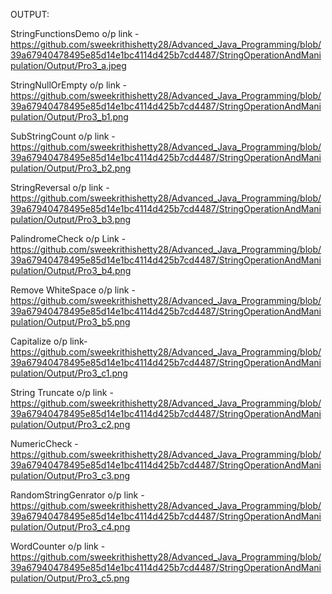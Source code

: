OUTPUT:

StringFunctionsDemo o/p link - https://github.com/sweekrithishetty28/Advanced_Java_Programming/blob/39a67940478495e85d14e1bc4114d425b7cd4487/StringOperationAndManipulation/Output/Pro3_a.jpeg

StringNullOrEmpty o/p link - 
https://github.com/sweekrithishetty28/Advanced_Java_Programming/blob/39a67940478495e85d14e1bc4114d425b7cd4487/StringOperationAndManipulation/Output/Pro3_b1.png

SubStringCount o/p link - https://github.com/sweekrithishetty28/Advanced_Java_Programming/blob/39a67940478495e85d14e1bc4114d425b7cd4487/StringOperationAndManipulation/Output/Pro3_b2.png

StringReversal o/p link - 
https://github.com/sweekrithishetty28/Advanced_Java_Programming/blob/39a67940478495e85d14e1bc4114d425b7cd4487/StringOperationAndManipulation/Output/Pro3_b3.png

PalindromeCheck o/p Link - 
https://github.com/sweekrithishetty28/Advanced_Java_Programming/blob/39a67940478495e85d14e1bc4114d425b7cd4487/StringOperationAndManipulation/Output/Pro3_b4.png

Remove WhiteSpace o/p link - https://github.com/sweekrithishetty28/Advanced_Java_Programming/blob/39a67940478495e85d14e1bc4114d425b7cd4487/StringOperationAndManipulation/Output/Pro3_b5.png

Capitalize o/p link- https://github.com/sweekrithishetty28/Advanced_Java_Programming/blob/39a67940478495e85d14e1bc4114d425b7cd4487/StringOperationAndManipulation/Output/Pro3_c1.png

String Truncate o/p link -
https://github.com/sweekrithishetty28/Advanced_Java_Programming/blob/39a67940478495e85d14e1bc4114d425b7cd4487/StringOperationAndManipulation/Output/Pro3_c2.png

NumericCheck -https://github.com/sweekrithishetty28/Advanced_Java_Programming/blob/39a67940478495e85d14e1bc4114d425b7cd4487/StringOperationAndManipulation/Output/Pro3_c3.png

RandomStringGenrator o/p link -https://github.com/sweekrithishetty28/Advanced_Java_Programming/blob/39a67940478495e85d14e1bc4114d425b7cd4487/StringOperationAndManipulation/Output/Pro3_c4.png

WordCounter o/p link - https://github.com/sweekrithishetty28/Advanced_Java_Programming/blob/39a67940478495e85d14e1bc4114d425b7cd4487/StringOperationAndManipulation/Output/Pro3_c5.png